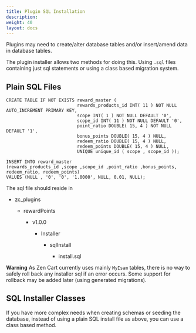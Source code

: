 ```yaml
---
title: Plugin SQL Installation
description:  
weight: 40
layout: docs
---
```


Plugins may need to create/alter database tables and/or insert/amend data in database tables.

The plugin installer allows two methods for doing this. Using `.sql` files containing just sql statements or
using a class based migration system.

## Plain SQL Files


    CREATE TABLE IF NOT EXISTS reward_master (
                               rewards_products_id INT( 11 ) NOT NULL AUTO_INCREMENT PRIMARY KEY,
                               scope INT( 1 ) NOT NULL DEFAULT '0',
                               scope_id INT( 11 ) NOT NULL DEFAULT '0',
                               point_ratio DOUBLE( 15, 4 ) NOT NULL DEFAULT '1',
                               bonus_points DOUBLE( 15, 4 ) NULL,
                               redeem_ratio DOUBLE( 15, 4 ) NULL,
                               redeem_points DOUBLE( 15, 4 ) NULL,
                               UNIQUE unique_id ( scope , scope_id ));

    INSERT INTO reward_master
    (rewards_products_id ,scope ,scope_id ,point_ratio ,bonus_points, redeem_ratio, redeem_points)
    VALUES (NULL , '0', '0', '1.0000', NULL, 0.01, NULL);


The sql file should reside in

- zc_plugins

  - rewardPoints

    - v1.0.0

      - Installer

        - sqlInstall

          - install.sql


**Warning** As Zen Cart currently uses mainly `MyIsam` tables, there is no way to safely roll back any
  installer sql if an error occurs. Some support for rollback may be added later (using generated migrations).


## SQL Installer Classes

If you have more complex needs when creating schemas or seeding the database, instead of 
using a plain SQL install file as above, you can use a class based method.



